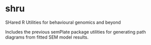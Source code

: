 # shru
SHared R Utilities for behavioural genomics and beyond

Includes the previous semPlate package utilities for generating path diagrams from fitted SEM model results.